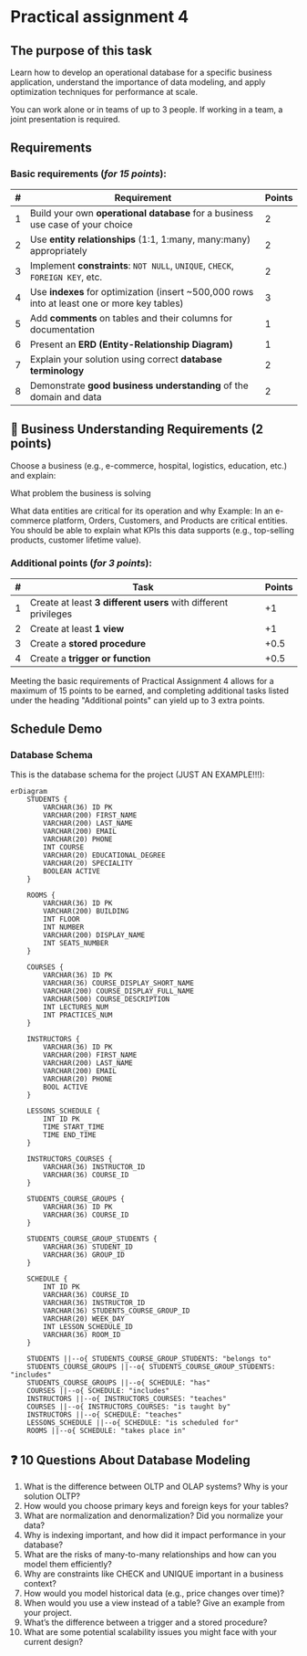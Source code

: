 # Practical assignment 4

## The purpose of this task

Learn how to develop an operational database for a specific business application, understand the importance of data modeling, and apply optimization techniques for performance at scale.

You can work alone or in teams of up to 3 people. If working in a team, a joint presentation is required.

## Requirements

### Basic requirements (_for 15 points_):

| # | Requirement                                                                                   | Points |
| - | --------------------------------------------------------------------------------------------- |--------|
| 1 | Build your own **operational database** for a business use case of your choice                | 2      |
| 2 | Use **entity relationships** (1:1, 1\:many, many\:many) appropriately                         | 2      |
| 3 | Implement **constraints**: `NOT NULL`, `UNIQUE`, `CHECK`, `FOREIGN KEY`, etc.                 | 2      |
| 4 | Use **indexes** for optimization (insert \~500,000 rows into at least one or more key tables) | 3      |
| 5 | Add **comments** on tables and their columns for documentation                                | 1      |
| 6 | Present an **ERD (Entity-Relationship Diagram)**                                              | 1      |
| 7 | Explain your solution using correct **database terminology**                                  | 2      |
| 8 | Demonstrate **good business understanding** of the domain and data                            | 2      |

## 🧠 Business Understanding Requirements (2 points)
Choose a business (e.g., e-commerce, hospital, logistics, education, etc.) and explain:

What problem the business is solving

What data entities are critical for its operation and why
Example: In an e-commerce platform, Orders, Customers, and Products are critical entities. You should be able to explain what KPIs this data supports (e.g., top-selling products, customer lifetime value).

### Additional points (_for 3 points_):
| # | Task                                                            | Points |
| - | --------------------------------------------------------------- | ------ |
| 1 | Create at least **3 different users** with different privileges | +1     |
| 2 | Create at least **1 view**                                      | +1     |
| 3 | Create a **stored procedure**                                   | +0.5   |
| 4 | Create a **trigger or function**                                | +0.5   |

Meeting the basic requirements of Practical Assignment 4 allows for a maximum of 15 points to be earned, and completing additional tasks listed under the heading "Additional points" can yield up to 3 extra points.

## Schedule Demo
### Database Schema

This is the database schema for the project (JUST AN EXAMPLE!!!):

```mermaid
erDiagram
    STUDENTS {
        VARCHAR(36) ID PK
        VARCHAR(200) FIRST_NAME
        VARCHAR(200) LAST_NAME
        VARCHAR(200) EMAIL
        VARCHAR(20) PHONE
        INT COURSE
        VARCHAR(20) EDUCATIONAL_DEGREE
        VARCHAR(20) SPECIALITY
        BOOLEAN ACTIVE
    }

    ROOMS {
        VARCHAR(36) ID PK
        VARCHAR(200) BUILDING
        INT FLOOR
        INT NUMBER
        VARCHAR(200) DISPLAY_NAME
        INT SEATS_NUMBER
    }

    COURSES {
        VARCHAR(36) ID PK
        VARCHAR(36) COURSE_DISPLAY_SHORT_NAME
        VARCHAR(200) COURSE_DISPLAY_FULL_NAME
        VARCHAR(500) COURSE_DESCRIPTION
        INT LECTURES_NUM
        INT PRACTICES_NUM
    }

    INSTRUCTORS {
        VARCHAR(36) ID PK
        VARCHAR(200) FIRST_NAME
        VARCHAR(200) LAST_NAME
        VARCHAR(200) EMAIL
        VARCHAR(20) PHONE
        BOOL ACTIVE
    }

    LESSONS_SCHEDULE {
        INT ID PK
        TIME START_TIME
        TIME END_TIME
    }

    INSTRUCTORS_COURSES {
        VARCHAR(36) INSTRUCTOR_ID
        VARCHAR(36) COURSE_ID
    }

    STUDENTS_COURSE_GROUPS {
        VARCHAR(36) ID PK
        VARCHAR(36) COURSE_ID
    }

    STUDENTS_COURSE_GROUP_STUDENTS {
        VARCHAR(36) STUDENT_ID
        VARCHAR(36) GROUP_ID
    }

    SCHEDULE {
        INT ID PK
        VARCHAR(36) COURSE_ID
        VARCHAR(36) INSTRUCTOR_ID
        VARCHAR(36) STUDENTS_COURSE_GROUP_ID
        VARCHAR(20) WEEK_DAY
        INT LESSON_SCHEDULE_ID
        VARCHAR(36) ROOM_ID
    }

    STUDENTS ||--o{ STUDENTS_COURSE_GROUP_STUDENTS: "belongs to"
    STUDENTS_COURSE_GROUPS ||--o{ STUDENTS_COURSE_GROUP_STUDENTS: "includes"
    STUDENTS_COURSE_GROUPS ||--o{ SCHEDULE: "has"
    COURSES ||--o{ SCHEDULE: "includes"
    INSTRUCTORS ||--o{ INSTRUCTORS_COURSES: "teaches"
    COURSES ||--o{ INSTRUCTORS_COURSES: "is taught by"
    INSTRUCTORS ||--o{ SCHEDULE: "teaches"
    LESSONS_SCHEDULE ||--o{ SCHEDULE: "is scheduled for"
    ROOMS ||--o{ SCHEDULE: "takes place in"
``` 

##  ❓ 10 Questions About Database Modeling
1. What is the difference between OLTP and OLAP systems? Why is your solution OLTP? 
2. How would you choose primary keys and foreign keys for your tables? 
3. What are normalization and denormalization? Did you normalize your data? 
4. Why is indexing important, and how did it impact performance in your database? 
5. What are the risks of many-to-many relationships and how can you model them efficiently? 
6. Why are constraints like CHECK and UNIQUE important in a business context? 
7. How would you model historical data (e.g., price changes over time)? 
8. When would you use a view instead of a table? Give an example from your project. 
9. What’s the difference between a trigger and a stored procedure? 
10. What are some potential scalability issues you might face with your current design?